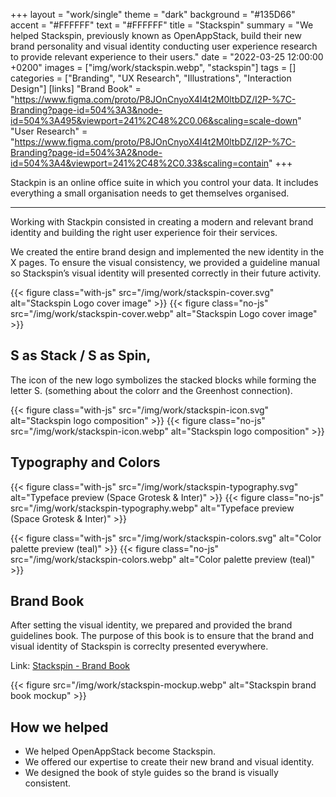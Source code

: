 +++
layout = "work/single"
theme = "dark"
background = "#135D66"
accent = "#FFFFFF"
text = "#FFFFFF"
title = "Stackspin"
summary = "We helped Stackspin, previously known as OpenAppStack, build their new brand personality and visual identity conducting user experience research to provide relevant experience to their users."
date = "2022-03-25 12:00:00 +0200"
images = ["img/work/stackspin.webp", "stackspin"]
tags = []
categories = ["Branding", "UX Research", "Illustrations", "Interaction Design"]
[links]
    "Brand Book" = "https://www.figma.com/proto/P8JOnCnyoX4I4t2M0ltbDZ/I2P-%7C-Branding?page-id=504%3A3&node-id=504%3A495&viewport=241%2C48%2C0.06&scaling=scale-down"
    "User Research" = "https://www.figma.com/proto/P8JOnCnyoX4I4t2M0ltbDZ/I2P-%7C-Branding?page-id=504%3A2&node-id=504%3A4&viewport=241%2C48%2C0.33&scaling=contain"
+++

Stackpin is an online office suite in which you control your data. It includes everything a small organisation needs to get themselves organised.

---

Working with Stackpin consisted in creating a modern and relevant brand identity and building the right user experience foir their services.

We created the entire brand design and implemented the new identity in the X pages. To ensure the visual consistency, we provided a guideline manual so Stackspin’s visual identity will presented correctly in their future activity.

{{< figure class="with-js" src="/img/work/stackspin-cover.svg" alt="Stackspin Logo cover image" >}}
{{< figure class="no-js" src="/img/work/stackspin-cover.webp" alt="Stackspin Logo cover image" >}}

## S as Stack / S as Spin,

The icon of the new logo symbolizes the stacked blocks while forming the letter S. (something about the colorr and the Greenhost connection).

{{< figure class="with-js" src="/img/work/stackspin-icon.svg" alt="Stackspin logo composition" >}}
{{< figure class="no-js" src="/img/work/stackspin-icon.webp" alt="Stackspin logo composition" >}}


## Typography and Colors

{{< figure class="with-js" src="/img/work/stackspin-typography.svg" alt="Typeface preview (Space Grotesk & Inter)" >}}
{{< figure class="no-js" src="/img/work/stackspin-typography.webp" alt="Typeface preview (Space Grotesk & Inter)" >}}

{{< figure class="with-js" src="/img/work/stackspin-colors.svg" alt="Color palette preview (teal)" >}}
{{< figure class="no-js" src="/img/work/stackspin-colors.webp" alt="Color palette preview (teal)" >}}

## Brand Book

After setting the visual identity, we prepared and provided the brand guidelines book. The purpose of this book is to ensure that the brand and visual identity of Stackspin is correclty presented everywhere. 

Link: [Stackspin - Brand Book](https://www.figma.com/proto/upxHYnkoc9x4bKSXlCvsdv/Branding?page-id=77%3A62&node-id=81%3A100&viewport=241%2C48%2C0.19&scaling=contain)

{{< figure src="/img/work/stackspin-mockup.webp" alt="Stackspin brand book mockup" >}}

## How we helped

- We helped OpenAppStack become Stackspin.
- We offered our expertise to create their new brand and visual identity.
- We designed the book of style guides so the brand is visually consistent.